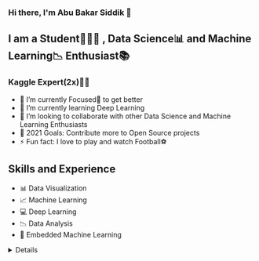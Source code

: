 ### Hi there, I'm Abu Bakar Siddik 👋

## I am a Student👨🏻‍🎓 , Data Science📊 and Machine Learning📉 Enthusiast📚

### Kaggle Expert(2x)🥈🥈

- 🔭 I’m currently Focused🎯 to get better
- 🌱 I’m currently learning Deep Learning
- 👯 I’m looking to collaborate with other Data Science and Machine Learning Enthusiasts
- 🥅 2021 Goals: Contribute more to Open Source projects
- ⚡ Fun fact: I love to play and watch Football⚽

## Skills and Experience
- 📊 Data Visualization
- 📈 Machine Learning
- 💻 Deep Learning
- 📉 Data Analysis
- 📱 Embedded Machine Learning

<details>

  <img align="left" alt="Bakar31's GitHub Stats" src="https://github-readme-stats.Bakar31.vercel.app/api?username=Bakar31&show_icons=true&hide_border=true" />

</details>
